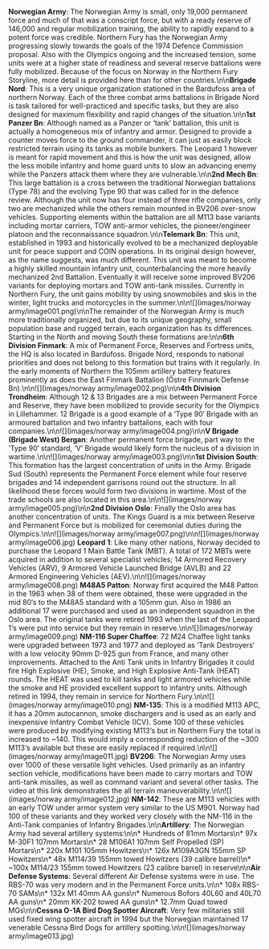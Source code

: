 **Norwegian Army**: The Norwegian Army is small, only 19,000 permanent force and much of that was a conscript force, but with a ready reserve of 146,000 and regular mobilization training, the ability to rapidly expand to a potent force was credible. Northern Fury has the Norwegian Army progressing slowly towards the goals of the 1974 Defence Commission proposal. Also with the Olympics ongoing and the increased tension, some units were at a higher state of readiness and several reserve battalions were fully mobilized. Because of the focus on Norway in the Northern Fury Storyline, more detail is provided here than for other countries.\n\n**Brigade Nord**: This is a very unique organization stationed in the Bardufoss area of northern Norway. Each of the three combat arms battalions in Brigade Nord is task tailored for well-practiced and specific tasks, but they are also designed for maximum flexibility and rapid changes of the situation.\n\n**1st Panzer Bn**: Although named as a Panzer or ‘tank‘ battalion, this unit is actually a homogeneous mix of infantry and armor. Designed to provide a counter moves force to the ground commander, it can just as easily block restricted terrain using its tanks as mobile bunkers. The Leopard 1 however is meant for rapid movement and this is how the unit was designed, allow the less mobile infantry and home guard units to slow an advancing enemy while the Panzers attack them where they are vulnerable.\n\n**2nd Mech Bn**: This large battalion is a cross between the traditional Norwegian battalions (Type 78) and the evolving Type 90 that was called for in the defence review. Although the unit now has four instead of three rifle companies, only two are mechanized while the others remain mounted in BV206 over-snow vehicles. Supporting elements within the battalion are all M113 base variants including mortar carriers, TOW anti-armor vehicles, the pioneer/engineer platoon and the reconnaissance squadron.\n\n**Telemark Bn**: This unit, established in 1993 and historically evolved to be a mechanized deployable unit for peace support and COIN operations. In its original design however, as the name suggests, was much different. This unit was meant to become a highly skilled mountain infantry unit, counterbalancing the more heavily mechanized 2nd Battalion. Eventually it will receive some improved BV206 variants for deploying mortars and TOW anti-tank missiles. Currently in Northern Fury, the unit gains mobility by using snowmobiles and skis in the winter, light trucks and motorcycles in the summer.\n\n![](images/norway army/image001.png)\n\nThe remainder of the Norwegian Army is much more traditionally organized, but due to its unique geography, small population base and rugged terrain, each organization has its differences. Starting in the North and moving South these formations are:\n\n**6th Division Finmark**: A mix of Permanent Force, Reserves and Fortress units, the HQ is also located in Bardufoss. Brigade Nord, responds to national priorities and does not belong to this formation but trains with it regularly. In the early moments of Northern the 105mm artillery battery features prominently as does the East Finmark Battalion (Östre Finnmark Defense Bn).\n\n![](images/norway army/image002.png)\n\n**4th Division Trondheim**: Although 12 & 13 Brigades are a mix between Permanent Force and Reserve, they have been mobilized to provide security for the Olympics in Lillehammer. 12 Brigade is a good example of a ‘Type 90‘ Brigade with an armoured battalion and two infantry battalions, each with four companies.\n\n![](images/norway army/image004.png)\n\n**V Brigade (Brigade West) Bergan**: Another permanent force brigade, part way to the ‘Type 90‘ standard, ‘V‘ Brigade would likely form the nucleus of a division in wartime.\n\n![](images/norway army/image003.png)\n\n**1st Division South**: This formation has the largest concentration of units in the Army. Brigade Sud (South) represents the Permanent Force element while four reserve brigades and 14 independent garrisons round out the structure. In all likelihood these forces would form two divisions in wartime. Most of the trade schools are also located in this area.\n\n![](images/norway army/image005.png)\n\n**2nd Division Oslo**: Finally the Oslo area has another concentration of units. The Kings Guard is a mix between Reserve and Permanent Force but is mobilized for ceremonial duties during the Olympics.\n\n![](images/norway army/image007.png)\n\n![](images/norway army/image006.jpg) **Leopard 1**: Like many other nations, Norway decided to purchase the Leopard 1 Main Battle Tank (MBT). A total of 172 MBTs were acquired in addition to several specialist vehicles; 14 Armored Recovery Vehicles (ARV), 9 Armored Vehicle Launched Bridge (AVLB) and 22 Armored Engineering Vehicles (AEV).\n\n![](images/norway army/image008.png) **M48A5 Patton**: Norway first acquired the M48 Patton in the 1963 when 38 of them were obtained, these were upgraded in the mid 80‘s to the M48A5 standard with a 105mm gun. Also in 1986 an additional 17 were purchased and used as an independent squadron in the Oslo area. The original tanks were retired 1993 when the last of the Leopard 1‘s were put into service but they remain in reserve.\n\n![](images/norway army/image009.png) **NM-116 Super Chaffee**: 72 M24 Chaffee light tanks were upgraded between 1973 and 1977 and deployed as ‘Tank Destroyers‘ with a low velocity 90mm D-925 gun from France, and many other improvements. Attached to the Anti Tank units in Infantry Brigades it could fire High Explosive (HE), Smoke, and High Explosive Anti-Tank (HEAT) rounds. The HEAT was used to kill tanks and light armored vehicles while the smoke and HE provided excellent support to infantry units. Although retired in 1994, they remain in service for Northern Fury.\n\n![](images/norway army/image010.png) **NM-135**: This is a modified M113 APC, it has a 20mm autocannon, smoke dischargers and is used as an early and inexpensive Infantry Combat Vehicle (ICV). Some 100 of these vehicles were produced by modifying existing M113‘s but in Northern Fury the total is increased to ~140. This would imply a corresponding reduction of the ~300 M113‘s available but these are easily replaced if required.\n\n![](images/norway army/image011.jpg) **BV206**: The Norwegian Army uses over 1000 of these versatile light vehicles. Used primarily as an infantry section vehicle, modifications have been made to carry mortars and TOW anti-tank missiles, as well as command variant and several other tasks. The video at this link demonstrates the all terrain maneuverability.\n\n![](images/norway army/image012.jpg) **NM-142**: These are M113 vehicles with an early TOW under armor system very similar to the US M901. Norway had 100 of these variants and they worked very closely with the NM-116 in the Anti-Tank companies of Infantry Brigades.\n\n**Artillery**: The Norwegian Army had several artillery systems:\n\n* Hundreds of 81mm Mortars\n* 97x M-30F1 107mm Mortars\n* 28 M106A1 107mm Self Propelled (SP) Mortars\n* 220x M101 105mm Howitzers\n* 126x M109A3GN 155mm SP Howitzers\n* 48x M114/39 155mm towed Howitzers (39 calibre barrel)\n* ~100x M114/23 155mm towed Howitzers (23 calibre barrel) in reserve\n\n**Air Defense Systems**: Several different Air Defense systems were in use. The RBS-70 was very modern and in the Permanent Force units.\n\n* 108x RBS-70 SAMs\n* 132x M1 40mm AA guns\n* Numerous Bofors 40L60 and 40L70 AA guns\n* 20mm KK-202 towed AA guns\n* 12.7mm Quad towed MGs\n\n**Cessna O-1A Bird Dog Spotter Aircraft**: Very few militaries still used fixed wing spotter aircraft in 1994 but the Norwegian maintained 17 venerable Cessna Bird Dogs for artillery spotting.\n\n![](images/norway army/image013.jpg)
